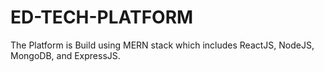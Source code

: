 # ED-TECH-PLATFORM
The Platform is Build using MERN stack which includes ReactJS, NodeJS, MongoDB,  and ExpressJS.
